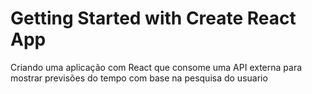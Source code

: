 # Getting Started with Create React App

Criando uma aplicação com React que consome uma API externa para mostrar previsões do tempo 
com base na pesquisa do usuario
